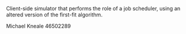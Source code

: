Client-side simulator that performs the role of a job scheduler, using an altered version of the first-fit algorithm.

Michael Kneale
46502289
